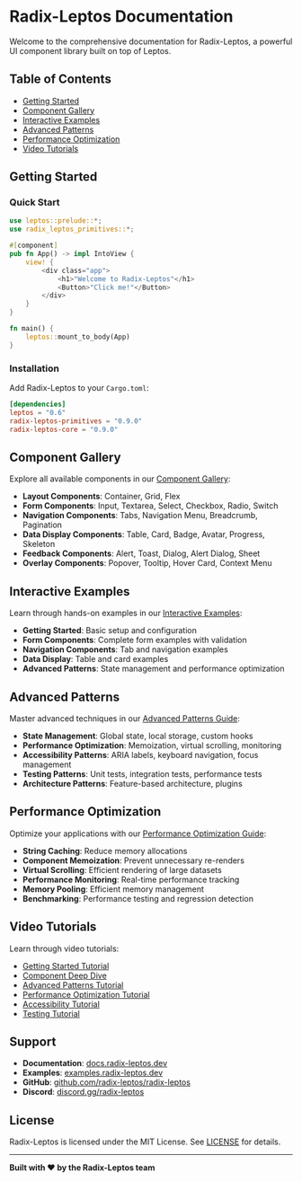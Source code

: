 # Radix-Leptos Documentation

Welcome to the comprehensive documentation for Radix-Leptos, a powerful UI component library built on top of Leptos.

## Table of Contents

- [Getting Started](#getting-started)
- [Component Gallery](#component-gallery)
- [Interactive Examples](#interactive-examples)
- [Advanced Patterns](#advanced-patterns)
- [Performance Optimization](#performance-optimization)
- [Video Tutorials](#video-tutorials)

## Getting Started

### Quick Start

```rust
use leptos::prelude::*;
use radix_leptos_primitives::*;

#[component]
pub fn App() -> impl IntoView {
    view! {
        <div class="app">
            <h1>"Welcome to Radix-Leptos"</h1>
            <Button>"Click me!"</Button>
        </div>
    }
}

fn main() {
    leptos::mount_to_body(App)
}
```

### Installation

Add Radix-Leptos to your `Cargo.toml`:

```toml
[dependencies]
leptos = "0.6"
radix-leptos-primitives = "0.9.0"
radix-leptos-core = "0.9.0"
```

## Component Gallery

Explore all available components in our [Component Gallery](examples/component-gallery.md):

- **Layout Components**: Container, Grid, Flex
- **Form Components**: Input, Textarea, Select, Checkbox, Radio, Switch
- **Navigation Components**: Tabs, Navigation Menu, Breadcrumb, Pagination
- **Data Display Components**: Table, Card, Badge, Avatar, Progress, Skeleton
- **Feedback Components**: Alert, Toast, Dialog, Alert Dialog, Sheet
- **Overlay Components**: Popover, Tooltip, Hover Card, Context Menu

## Interactive Examples

Learn through hands-on examples in our [Interactive Examples](examples/interactive-examples.md):

- **Getting Started**: Basic setup and configuration
- **Form Components**: Complete form examples with validation
- **Navigation Components**: Tab and navigation examples
- **Data Display**: Table and card examples
- **Advanced Patterns**: State management and performance optimization

## Advanced Patterns

Master advanced techniques in our [Advanced Patterns Guide](examples/advanced-patterns.md):

- **State Management**: Global state, local storage, custom hooks
- **Performance Optimization**: Memoization, virtual scrolling, monitoring
- **Accessibility Patterns**: ARIA labels, keyboard navigation, focus management
- **Testing Patterns**: Unit tests, integration tests, performance tests
- **Architecture Patterns**: Feature-based architecture, plugins

## Performance Optimization

Optimize your applications with our [Performance Optimization Guide](performance-optimization-guide.md):

- **String Caching**: Reduce memory allocations
- **Component Memoization**: Prevent unnecessary re-renders
- **Virtual Scrolling**: Efficient rendering of large datasets
- **Performance Monitoring**: Real-time performance tracking
- **Memory Pooling**: Efficient memory management
- **Benchmarking**: Performance testing and regression detection

## Video Tutorials

Learn through video tutorials:

- [Getting Started Tutorial](tutorials/video-tutorial-scripts.md#getting-started-tutorial)
- [Component Deep Dive](tutorials/video-tutorial-scripts.md#component-deep-dive)
- [Advanced Patterns Tutorial](tutorials/video-tutorial-scripts.md#advanced-patterns-tutorial)
- [Performance Optimization Tutorial](tutorials/video-tutorial-scripts.md#performance-optimization-tutorial)
- [Accessibility Tutorial](tutorials/video-tutorial-scripts.md#accessibility-tutorial)
- [Testing Tutorial](tutorials/video-tutorial-scripts.md#testing-tutorial)

## Support

- **Documentation**: [docs.radix-leptos.dev](https://docs.radix-leptos.dev)
- **Examples**: [examples.radix-leptos.dev](https://examples.radix-leptos.dev)
- **GitHub**: [github.com/radix-leptos/radix-leptos](https://github.com/radix-leptos/radix-leptos)
- **Discord**: [discord.gg/radix-leptos](https://discord.gg/radix-leptos)

## License

Radix-Leptos is licensed under the MIT License. See [LICENSE](LICENSE) for details.

---

**Built with ❤️ by the Radix-Leptos team**